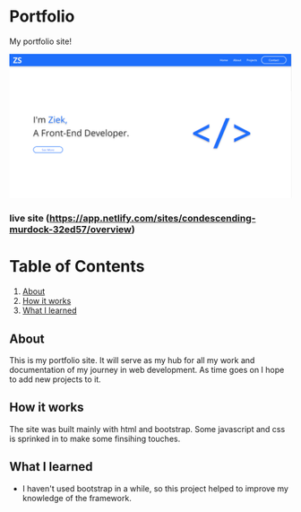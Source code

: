 
# Portfolio
My portfolio site!

 ![Login Screen](./screenshot.png)

### live site (https://app.netlify.com/sites/condescending-murdock-32ed57/overview)

# Table of Contents
1. [About](#whatitdoes)
2. [How it works](#howit)
3. [What I learned](#learned)

## About <a name="whatitdoes"></a>
This is my portfolio site. It will serve as my hub for all my work and documentation of my journey in web development. As time goes on I hope to add new projects to it.

## How it works <a name="howit"></a>
The site was built mainly with html and bootstrap. Some javascript and css is sprinked in to make some finsihing touches.

## What I learned <a name="learned"></a>
- I haven't used bootstrap in a while, so this project helped to improve my knowledge of the framework.
